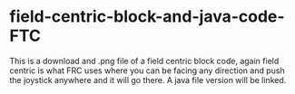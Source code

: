 # field-centric-block-and-java-code-FTC
This is a download and .png file of a field centric block code, again field centric is what FRC uses where you can be facing any direction and push the joystick anywhere and it will go there. A java file version will be linked.
